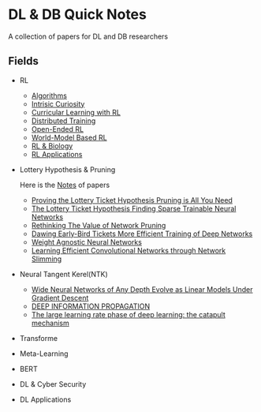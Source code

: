 # DL & DB Quick Notes
A collection of papers for DL and DB researchers

## Fields
- RL
  - [Algorithms](RL/rl_algos)
  - [Intrisic Curiosity](RL/curiosity)
  - [Curricular Learning with RL](RL/curricular_learning_with_rl)
  - [Distributed Training](RL/distributed)
  - [Open-Ended RL](RL/open_ended)
  - [World-Model Based RL](RL/world_model)
  - [RL & Biology](RL/biology)
  - [RL Applications](RL/applications)
  
- Lottery Hypothesis & Pruning
  
  Here is the [Notes](lottery_hypothesis_and_pruning/readme.md) of papers

  - [Proving the Lottery Ticket Hypothesis Pruning is All You Need](lottery_hypothesis_and_pruning/Proving_the_Lottery_Ticket_Hypothesis_Pruning_is_All_You_Need.pdf)
  - [The Lottery Ticket Hypothesis Finding Sparse Trainable Neural Networks](lottery_hypothesis_and_pruning/THE_LOTTERY_TICKET_HYPOTHESIS_FINDING_SPARSE_TRAINABLE_NEURAL_NETWORKS.pdf)
  - [Rethinking The Value of Network Pruning](lottery_hypothesis_and_pruning/RETHINKING_THE_VALUE_OF_NETWORK_PRUNING.pdf)
  - [Dawing Early-Bird Tickets More Efficient Training of Deep Networks](lottery_hypothesis_and_pruning/DRAWING_EARLY-BIRD_TICKETS_TOWARDS_MORE_EFFICIENT_TRAINING_OF_DEEP_NETWORKS.pdf)
  - [Weight Agnostic Neural Networks](lottery_hypothesis_and_pruning/Weight_Agnostic_Neural_Networks.pdf)
  - [Learning Efficient Convolutional Networks through Network Slimming](lottery_hypothesis_and_pruning/Learning_Efficient_Convolutional_Networks_through_Network_Slimming.pdf)
- Neural Tangent Kerel(NTK)
  - [Wide Neural Networks of Any Depth Evolve as Linear Models Under Gradient Descent](ntk/Wide%20Neural%20Networks%20of%20Any%20Depth%20Evolve%20as.pdf)
  - [DEEP INFORMATION PROPAGATION](ntk/deep_information_propagation.pdf)
  - [The large learning rate phase of deep learning: the catapult mechanism](ntk/The%20large%20learning%20rate%20phase%20of%20deep%20learning.pdf)
- Transforme
- Meta-Learning
- BERT
- DL & Cyber Security
- DL Applications